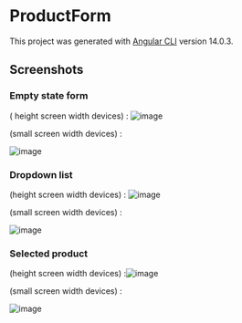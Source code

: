 # ProductForm

This project was generated with [Angular CLI](https://github.com/angular/angular-cli) version 14.0.3.

## Screenshots
### Empty state form 

( height screen width devices) : ![image](https://user-images.githubusercontent.com/43760047/177003143-2fc85d29-a39d-4437-a178-e1c2784dde8d.png)

(small screen width devices) : 

![image](https://user-images.githubusercontent.com/43760047/177003855-fcf50e22-dd79-490e-b192-5b3e099b443d.png)


### Dropdown list 

(height screen width devices) : ![image](https://user-images.githubusercontent.com/43760047/177003159-ec1a2f6b-ff08-4549-a557-303eb7994c9e.png)

(small screen width devices) : 

![image](https://user-images.githubusercontent.com/43760047/177003414-4c148984-dc34-4fc7-94eb-8501c0e1259f.png)

### Selected product 

(height screen width devices) :![image](https://user-images.githubusercontent.com/43760047/177003204-7fab2f87-b508-4156-8f55-ea7444160e88.png)

(small screen width devices) :

![image](https://user-images.githubusercontent.com/43760047/177003651-d54af4ac-3019-4832-92d9-b70c82298387.png)

